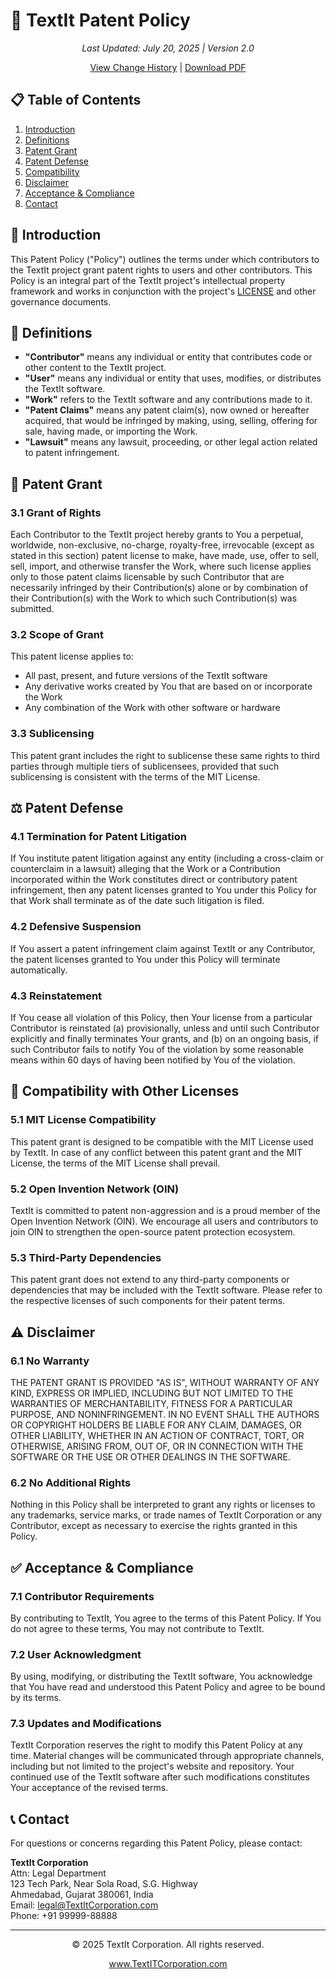 # 📜 TextIt Patent Policy

<div align="center">
  <p><em>Last Updated: July 20, 2025 | Version 2.0</em></p>
  <p><a href="#">View Change History</a> | <a href="#">Download PDF</a></p>
</div>

## 📋 Table of Contents

1. [Introduction](#-introduction)
2. [Definitions](#-definitions)
3. [Patent Grant](#-patent-grant)
4. [Patent Defense](#-patent-defense)
5. [Compatibility](#-compatibility-with-other-licenses)
6. [Disclaimer](#-disclaimer)
7. [Acceptance & Compliance](#-acceptance--compliance)
8. [Contact](#-contact)

## 🌟 Introduction

This Patent Policy ("Policy") outlines the terms under which contributors to the TextIt project grant patent rights to users and other contributors. This Policy is an integral part of the TextIt project's intellectual property framework and works in conjunction with the project's [LICENSE](LICENSE) and other governance documents.

## 📖 Definitions

- **"Contributor"** means any individual or entity that contributes code or other content to the TextIt project.
- **"User"** means any individual or entity that uses, modifies, or distributes the TextIt software.
- **"Work"** refers to the TextIt software and any contributions made to it.
- **"Patent Claims"** means any patent claim(s), now owned or hereafter acquired, that would be infringed by making, using, selling, offering for sale, having made, or importing the Work.
- **"Lawsuit"** means any lawsuit, proceeding, or other legal action related to patent infringement.

## 📜 Patent Grant

### 3.1 Grant of Rights

Each Contributor to the TextIt project hereby grants to You a perpetual, worldwide, non-exclusive, no-charge, royalty-free, irrevocable (except as stated in this section) patent license to make, have made, use, offer to sell, sell, import, and otherwise transfer the Work, where such license applies only to those patent claims licensable by such Contributor that are necessarily infringed by their Contribution(s) alone or by combination of their Contribution(s) with the Work to which such Contribution(s) was submitted.

### 3.2 Scope of Grant

This patent license applies to:
- All past, present, and future versions of the TextIt software
- Any derivative works created by You that are based on or incorporate the Work
- Any combination of the Work with other software or hardware

### 3.3 Sublicensing

This patent grant includes the right to sublicense these same rights to third parties through multiple tiers of sublicensees, provided that such sublicensing is consistent with the terms of the MIT License.

## ⚖️ Patent Defense

### 4.1 Termination for Patent Litigation

If You institute patent litigation against any entity (including a cross-claim or counterclaim in a lawsuit) alleging that the Work or a Contribution incorporated within the Work constitutes direct or contributory patent infringement, then any patent licenses granted to You under this Policy for that Work shall terminate as of the date such litigation is filed.

### 4.2 Defensive Suspension

If You assert a patent infringement claim against TextIt or any Contributor, the patent licenses granted to You under this Policy will terminate automatically.

### 4.3 Reinstatement

If You cease all violation of this Policy, then Your license from a particular Contributor is reinstated (a) provisionally, unless and until such Contributor explicitly and finally terminates Your grants, and (b) on an ongoing basis, if such Contributor fails to notify You of the violation by some reasonable means within 60 days of having been notified by You of the violation.

## 🔄 Compatibility with Other Licenses

### 5.1 MIT License Compatibility

This patent grant is designed to be compatible with the MIT License used by TextIt. In case of any conflict between this patent grant and the MIT License, the terms of the MIT License shall prevail.

### 5.2 Open Invention Network (OIN)

TextIt is committed to patent non-aggression and is a proud member of the Open Invention Network (OIN). We encourage all users and contributors to join OIN to strengthen the open-source patent protection ecosystem.

### 5.3 Third-Party Dependencies

This patent grant does not extend to any third-party components or dependencies that may be included with the TextIt software. Please refer to the respective licenses of such components for their patent terms.

## ⚠️ Disclaimer

### 6.1 No Warranty

THE PATENT GRANT IS PROVIDED "AS IS", WITHOUT WARRANTY OF ANY KIND, EXPRESS OR IMPLIED, INCLUDING BUT NOT LIMITED TO THE WARRANTIES OF MERCHANTABILITY, FITNESS FOR A PARTICULAR PURPOSE, AND NONINFRINGEMENT. IN NO EVENT SHALL THE AUTHORS OR COPYRIGHT HOLDERS BE LIABLE FOR ANY CLAIM, DAMAGES, OR OTHER LIABILITY, WHETHER IN AN ACTION OF CONTRACT, TORT, OR OTHERWISE, ARISING FROM, OUT OF, OR IN CONNECTION WITH THE SOFTWARE OR THE USE OR OTHER DEALINGS IN THE SOFTWARE.

### 6.2 No Additional Rights

Nothing in this Policy shall be interpreted to grant any rights or licenses to any trademarks, service marks, or trade names of TextIt Corporation or any Contributor, except as necessary to exercise the rights granted in this Policy.

## ✅ Acceptance & Compliance

### 7.1 Contributor Requirements

By contributing to TextIt, You agree to the terms of this Patent Policy. If You do not agree to these terms, You may not contribute to TextIt.

### 7.2 User Acknowledgment

By using, modifying, or distributing the TextIt software, You acknowledge that You have read and understood this Patent Policy and agree to be bound by its terms.

### 7.3 Updates and Modifications

TextIt Corporation reserves the right to modify this Patent Policy at any time. Material changes will be communicated through appropriate channels, including but not limited to the project's website and repository. Your continued use of the TextIt software after such modifications constitutes Your acceptance of the revised terms.

## 📞 Contact

For questions or concerns regarding this Patent Policy, please contact:

**TextIt Corporation**  
Attn: Legal Department  
123 Tech Park, Near Sola Road, S.G. Highway  
Ahmedabad, Gujarat 380061, India  
Email: [legal@TextItCorporation.com](mailto:legal@TextItCorporation.com)  
Phone: +91 99999-88888

---

<div align="center">
  <p>© 2025 TextIt Corporation. All rights reserved.</p>
  <p><a href="https://www.TextITCorporation.com">www.TextITCorporation.com</a></p>
</div>
